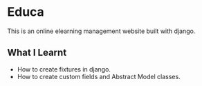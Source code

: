 # Educa

This is an online elearning management website built with django.

## What I Learnt

- How to create fixtures in django.
- How to create custom fields and Abstract Model classes.
